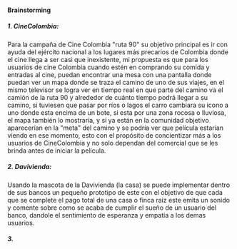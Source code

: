#### Brainstorming
##### 1. CineColombia:
Para la campaña de Cine Colombia "ruta 90"  su objetivo principal es ir con ayuda del ejército nacional a los lugares más precarios de Colombia donde el cine llega a ser casi que inexistente, mi propuesta
es que para los usuarios de cine Colombia cuando estén en comprando su comida y entradas al cine, puedan encontrar una mesa con una pantalla donde puedan ver un mapa donde se traza el camino de uno de sus viajes, en el mismo
televisor se logra ver en tiempo real en que parte del camino va el camión de la ruta 90 y alrededor de cuánto tiempo podrá llegar a su camino, si tuviesen que pasar por ríos o lagos el carro cambiara su icono a uno donde
esta encima de un bote, si esta por una zona rocosa o lluviosa, el mapa también lo mostraría, y si ya están en la comunidad objetivo aparecerían en la "meta" del camino y se podría ver que película estarían viendo en ese
momento, esto con el propósito de concientizar más a los usuarios de CineColombia y no solo dependan del comercial que se les brinda antes de iniciar la película.

##### 2. Davivienda:
Usando la mascota de la Davivienda (la casa) se puede implementar dentro de sus bancos un pequeño prototipo de este con el objetivo de que cada que se complete el pago total de una casa o finca raiz este emita un sonido y 
comente sobre como se acaba de cumplir el sueño de un usuario del banco, dandole el sentimiento de esperanza y empatia a los demas usuarios.

##### 3. 

